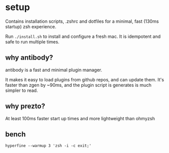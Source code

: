 # setup

Contains installation scripts, .zshrc and dotfiles for a minimal, fast (130ms startup) zsh experience.

Run `./install.sh` to install and configure a fresh mac. It is idempotent and safe to run multiple times.

## why antibody?

antibody is a fast and minimal plugin manager.

It makes it easy to load plugins from github repos, and can update them.
It's faster than zgen by ~90ms, and the plugin script is generates is much simpler to read.

## why prezto?

At least 100ms faster start up times and more lightweight than ohmyzsh

## bench

```
hyperfine --warmup 3 'zsh -i -c exit;'
```
